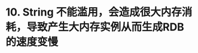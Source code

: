 <!--
 * @Author: zzzzztw
 * @Date: 2023-04-17 15:48:46
 * @LastEditors: Do not edit
 * @LastEditTime: 2023-04-18 21:53:02
 * @FilePath: /cpptest/Redislearn/10String.md
-->
# 10. String 不能滥用，会造成很大内存消耗，导致产生大内存实例从而生成RDB的速度变慢

